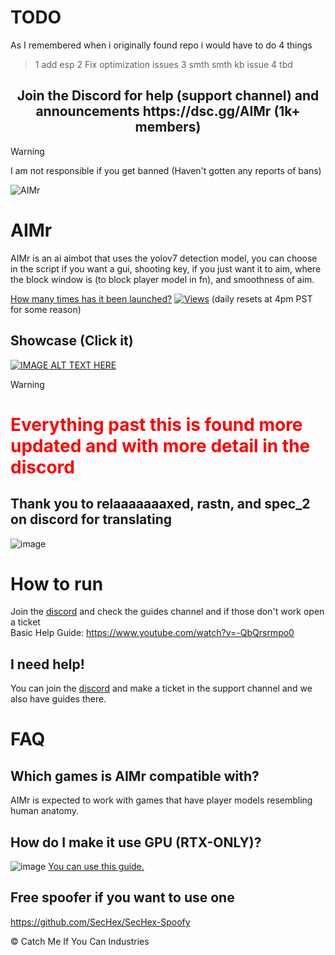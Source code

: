 # TODO
As I remembered when i originally found repo i would have to do 4 things
>1 add esp
>2 Fix optimization issues 
>3 smth smth kb issue
>4 tbd
<h2 style="text-align: center;"> Join the Discord for help (support channel) and announcements https://dsc.gg/AIMr (1k+ members)</h2>

> [!WARNING]
> I am not responsible if you get banned (Haven't gotten any reports of bans)

![AIMr](https://external-content.duckduckgo.com/iu/?u=https://i.imgur.com/KREk0tS.gif)



# AIMr

AIMr is an ai aimbot that uses the yolov7 detection model, you can choose in the script if you want a gui, shooting key, if you just want it to aim, where the block window is (to block player model in fn), and smoothness of aim.




[How many times has it been launched?](https://hits.seeyoufarm.com/api/count/incr/badge.svg?url=https%3A%2F%2Flocalhost%2FAIMr&count_bg=%23000000&title_bg=%23555555&icon=&icon_color=%23E7E7E7&title=Launches&edge_flat=false)
[![Views](https://hits.seeyoufarm.com/api/count/incr/badge.svg?url=https%3A%2F%2Fgithub.com%2Fkbdevs%2Fai-aimbot&count_bg=%239279B5&title_bg=%23555555&icon=&icon_color=%23FFFFFF&title=Views&edge_flat=false)](https://hits.seeyoufarm.com)
(daily resets at 4pm PST for some reason)

## Showcase (Click it)
[![IMAGE ALT TEXT HERE](https://img.youtube.com/vi/N2wy5XQ-37c/0.jpg)](https://www.youtube.com/watch?v=N2wy5XQ-37c)

> [!WARNING]
> # <span style="color: red;">Everything past this is found more updated and with more detail in the discord</span>

## Thank you to relaaaaaaaxed, rastn, and spec_2 on discord for translating
![image](https://github.com/kbdevs/ai-aimbot/assets/86767129/4e035e78-1a44-47e6-921a-886b28455d20)



# How to run
Join the [discord](https://dsc.gg/AIMr) and check the guides channel and if those don't work open a ticket <br>
Basic Help Guide: https://www.youtube.com/watch?v=-QbQrsrmpo0

## I need help!

You can join the [discord](https://dsc.gg/AIMr) and make a ticket in the support channel and we also have guides there.

# FAQ

## Which games is AIMr compatible with?

AIMr is expected to work with games that have player models resembling human anatomy.

## How do I make it use GPU (RTX-ONLY)?
![image](https://github.com/kbdevs/ai-aimbot/assets/86767129/4231cfa3-6a3f-485e-aaa7-ef7a78680ae8)
[You can use this guide.](https://medium.com/analytics-vidhya/build-opencv-from-source-with-cuda-for-gpu-access-on-windows-5cd0ce2b9b37) 

## Free spoofer if you want to use one

https://github.com/SecHex/SecHex-Spoofy


© Catch Me If You Can Industries
